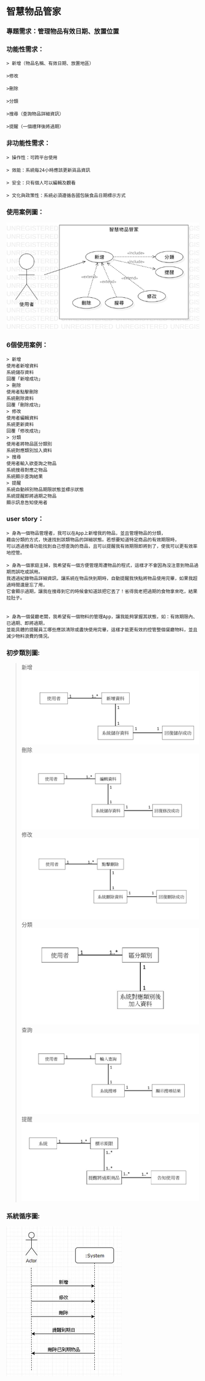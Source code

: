 # `智慧物品管家`
### 專題需求：管理物品有效日期、放置位置
### 功能性需求：
```
> 新增（物品名稱、有效日期、放置地區）

>修改

>刪除　

>分類

>搜尋（查詢物品詳細資訊）

>提醒（一個禮拜後將過期）

```
### 非功能性需求：
```
> 操作性：可跨平台使用

> 效能：系統每24小時應該更新貨品資訊

> 安全：只有個人可以編輯及觀看

> 文化與政策性：系統必須遵循各國包裝食品日期標示方式
```
### 使用案例圖：
![使用案例圖](使用案例圖.png "MAGIC SHOP")
### 6個使用案例：
```
> 新增
使用者新增資料
系統儲存資料
回覆「新增成功」
> 刪除
使用者點擊刪除
系統刪除資料
回覆「刪除成功」
> 修改
使用者編輯資料
系統更新資料
回覆「修改成功」
> 分類
使用者將物品區分類別
系統對應類別加入資料
> 搜尋
使用者輸入欲查詢之物品
系統搜尋對應之物品
系統顯示查詢結果
> 提醒
系統自動辨別物品期限狀態並標示狀態
系統提醒即將過期之物品
顯示訊息告知使用者
```
### user story：

```
> 身為一個物品管理者，我可以在App上新增我的物品，並且管理物品的分類，
藉由分類的方式，快速找到該類物品的詳細狀態。若想要知道特定商品的有效期限時，
可以透過搜尋功能找到自己想查詢的商品，且可以提醒我有效期限即將到了，使我可以更有效率地控管。

> 身為一個家庭主婦，我希望有一個方便管理周遭物品的程式，這樣才不會因為沒注意到物品過期而誤吃或誤用。
我透過紀錄物品詳細資訊，讓系統在物品快到期時，自動提醒我快點將物品使用完畢，如果我超過時間還是忘了用，
它會顯示過期，讓我在搜尋到它的時候會知道該把它丟了！省得我老把過期的食物拿來吃，結果拉肚子。


> 身為一個餐廳老闆，我希望有一個物料的管理App，讓我能夠掌握其狀態，如：有效期限內、已過期、即將過期，
並能具體的提醒員工哪些應該清除或盡快使用完畢，這樣才能更有效的控管整個餐廳物料，並且減少物料浪費的情況。
```
### 初步類別圖:
> 新增
![初步類別圖](1.JPG "MAGIC SHOP")
> 刪除
![初步類別圖](2.JPG "MAGIC SHOP")
> 修改
![初步類別圖](3.JPG "MAGIC SHOP")
> 分類
![初步類別圖](4.JPG "MAGIC SHOP")
> 查詢
![初步類別圖](5.JPG "MAGIC SHOP")
> 提醒
![初步類別圖](6.JPG "MAGIC SHOP")

### 系統循序圖:
![系統循序圖](系統循序圖.jpg "MAGIC SHOP")
